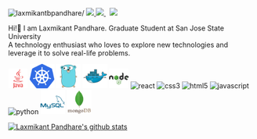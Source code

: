 <p align="left"> 
 <img src=https://komarev.com/ghpvc/?username=laxmikantbpandhare alt=laxmikantbpandhare/>
 
   <a href="https://twitter.com/laxmikantpandha">
    <img src="https://img.shields.io/twitter/url?label=Laxmikant%20Pandhare&style=social&url=https%3A%2F%2Ftwitter.com%2Flaxmikantpandha">
  </a>
 
  <a href="https://www.linkedin.com/in/laxmikantpandhare">
    <img src="https://img.shields.io/badge/Laxmikant-Pandhare-blue?style=flat&logo=linkedin">
  </a> &nbsp; 

 <a href="https://medium.com/@laxmikantpandhare">
    <img src="https://img.shields.io/badge/-%40laxmikantpandhare-black?style=flat&logo=medium">
  </a>
  
</p>

Hi!👋 I am Laxmikant Pandhare. Graduate Student at San Jose State University<br>
A technology enthusiast who loves to explore new technologies and leverage it to solve real-life problems.<br />
<p align="left">
 <img src=https://github.com/devicons/devicon/blob/master/icons/java/java-plain-wordmark.svg alt=java width="40" height="40"/> 
 <img src=https://github.com/kubernetes/kubernetes/blob/master/logo/logo.svg alt=kubernetes width="50" height="50"/> 
 <img src=https://github.com/devicons/devicon/blob/master/icons/go/go-original.svg alt=go width="50" height="50"/> 
 <img src=https://github.com/devicons/devicon/blob/master/icons/docker/docker-original.svg alt=docker width="50" height="50"/> 
 <img src=https://github.com/devicons/devicon/blob/master/icons/nodejs/nodejs-original-wordmark.svg alt=nodejs width="40" height="40"/> 
 <img src=https://devicons.github.io/devicon/devicon.git/icons/react/react-original-wordmark.svg alt=react width="40" height="40"/> 
 <img src=https://devicons.github.io/devicon/devicon.git/icons/css3/css3-original-wordmark.svg alt=css3 width="40" height="40"/> 
 <img src=https://devicons.github.io/devicon/devicon.git/icons/html5/html5-original-wordmark.svg alt=html5 width="40" height="40"/> 
 <img src=https://devicons.github.io/devicon/devicon.git/icons/javascript/javascript-original.svg alt=javascript width="40" height="40"/> 
 <img src=https://devicons.github.io/devicon/devicon.git/icons/python/python-original-wordmark.svg alt=python width="50" height="50"/>
 <img src=https://raw.githubusercontent.com/devicons/devicon/master/icons/mysql/mysql-plain-wordmark.svg alt=mysql width="50" height="50"/> 
 <img src=https://github.com/devicons/devicon/blob/master/icons/mongodb/mongodb-original-wordmark.svg alt=mongodb width="50" height="50"/> 
</p>


[![Laxmikant Pandhare's github stats](https://github-readme-stats.vercel.app/api?username=laxmikantbpandhare)](https://github.com/laxmikantbpandhare/github-readme-stats)


<!--
**laxmikantbpandhare/laxmikantbpandhare** is a ✨ _special_ ✨ repository because its `README.md` (this file) appears on your GitHub profile.

Here are some ideas to get you started:

- 🔭 I’m currently working on ...
- 🌱 I’m currently learning ...
- 👯 I’m looking to collaborate on ...
- 🤔 I’m looking for help with ...
- 💬 Ask me about ...
- 📫 How to reach me: ...
- 😄 Pronouns: ...
- ⚡ Fun fact: ...
-->
